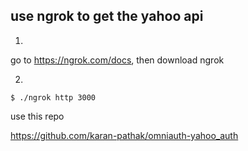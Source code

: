 ## use ngrok to get the yahoo api

1.
go to https://ngrok.com/docs, then download ngrok

2.
```
$ ./ngrok http 3000
```

use this repo

https://github.com/karan-pathak/omniauth-yahoo_auth
